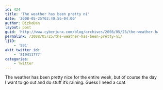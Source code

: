 ```yaml
---
id: 424
title: 'The weather has been pretty ni'
date: '2008-05-25T03:40:56-04:00'
author: DizkoDan
layout: post
guid: 'http://www.cyberjunx.com/blog/archives/2008/05/25/the-weather-has-been-pretty-ni/'
permalink: /2008/05/25/the-weather-has-been-pretty-ni/
ljID:
    - '591'
aktt_twitter_id:
    - '819411777'
categories:
    - Twitter
---
```


The weather has been pretty nice for the entire week, but of course the day I want to go out and do stuff it’s raining. Guess I need a coat.